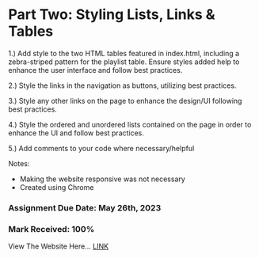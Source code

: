 # Part Two: Styling Lists, Links & Tables
 
1.) Add style to the two HTML tables featured in index.html, including a zebra-striped pattern for the playlist table. Ensure styles added help to enhance the user interface and follow best practices. 

2.) Style the links in the navigation as buttons, utilizing best practices. 

3.) Style any other links on the page to enhance the design/UI following best practices. 

4.) Style the ordered and unordered lists contained on the page in order to enhance the UI and follow best practices.

5.) Add comments to your code where necessary/helpful 

Notes: 
- Making the website responsive was not necessary 
- Created using Chrome

### Assignment Due Date: May 26th, 2023
### Mark Received: 100%

View The Website Here... [LINK](https://matthewantonis.github.io/CSS_Challenge1_Part2/)
